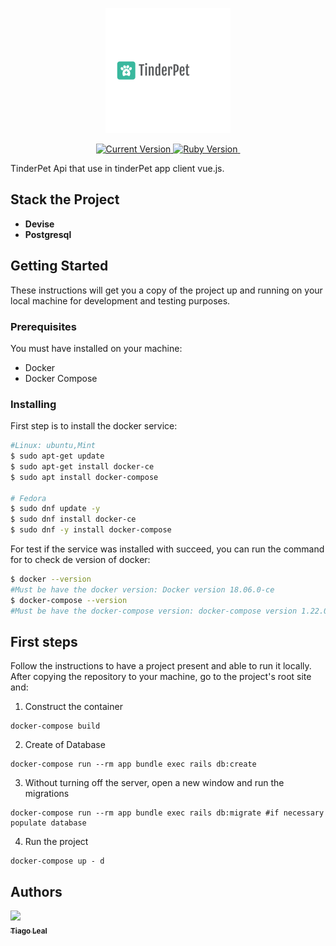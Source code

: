 <p align="center">
  <a href="#">
   <img alt="TinderPet" src="https://github.com/tiagoleal/tinderPetApp/raw/master/public/img/logo.png?raw=true" width="200">
  </a>
</p>

<p align="center">
  <a href="https://github.com/tiagoleal/tinderPetApi">
    <img alt="Current Version" src="https://img.shields.io/badge/version-1.0.0 -blue.svg">
  </a>
  <a href="https://ruby-doc.org/core-2.7.2/">
    <img alt="Ruby Version" src="https://img.shields.io/badge/Ruby-2.5.3 -green.svg" target="_blank">
  </a>
  <a href="https://guides.rubyonrails.org/5_2_release_notes.html">
    <img alt="" src="https://img.shields.io/badge/Rails-~> 5.2.6-blue.svg" target="_blank">
  </a>
  
</p>

TinderPet Api that use in tinderPet app client vue.js.


## Stack the Project

- **Devise**
- **Postgresql**

## Getting Started

These instructions will get you a copy of the project up and running on your local machine for development and testing purposes.

### Prerequisites

You must have installed on your machine:

- Docker
- Docker Compose

### Installing

First step is to install the docker service:

```bash
#Linux: ubuntu,Mint
$ sudo apt-get update
$ sudo apt-get install docker-ce
$ sudo apt install docker-compose

# Fedora
$ sudo dnf update -y
$ sudo dnf install docker-ce
$ sudo dnf -y install docker-compose
```

For test if the service was installed with succeed, you can run the command for to check de version of docker:

```bash
$ docker --version
#Must be have the docker version: Docker version 18.06.0-ce
$ docker-compose --version
#Must be have the docker-compose version: docker-compose version 1.22.0
```

## First steps

Follow the instructions to have a project present and able to run it locally.
After copying the repository to your machine, go to the project's root site and:

1.  Construct the container

```
docker-compose build
```

2.  Create of Database

```
docker-compose run --rm app bundle exec rails db:create
```

3. Without turning off the server, open a new window and run the migrations

```
docker-compose run --rm app bundle exec rails db:migrate #if necessary populate database
```

4.  Run the project

```
docker-compose up - d
```

## Authors

<!-- ALL-CONTRIBUTORS-LIST:START - Do not remove or modify this section -->
<!-- prettier-ignore -->
[<img src="https://avatars1.githubusercontent.com/u/5727529?s=460&v=4" width="100px;"/><br /><sub><b>Tiago Leal</b></sub>](https://github.com/tiagoleal)<br />
